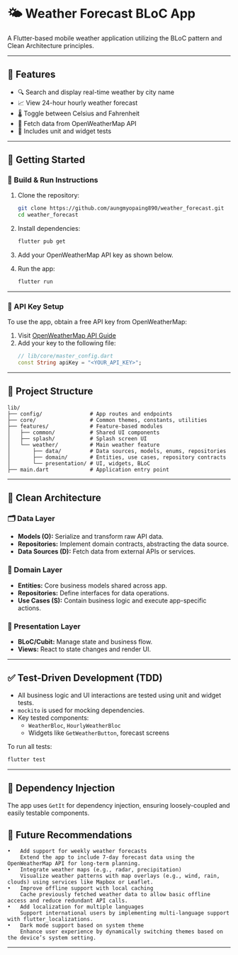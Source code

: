 # 🌤️ Weather Forecast BLoC App

A Flutter-based mobile weather application utilizing the BLoC pattern and Clean Architecture principles.

---

## 📱 Features

- 🔍 Search and display real-time weather by city name
- 📈 View 24-hour hourly weather forecast
- 🌡️ Toggle between Celsius and Fahrenheit
- 🔄 Fetch data from OpenWeatherMap API
- 🧪 Includes unit and widget tests

---

## 🚀 Getting Started

### 🔧 Build & Run Instructions

1. Clone the repository:
   ```bash
   git clone https://github.com/aungmyopaing890/weather_forecast.git
   cd weather_forecast
   ```

2. Install dependencies:
   ```bash
   flutter pub get
   ```

3. Add your OpenWeatherMap API key as shown below.

4. Run the app:
   ```bash
   flutter run
   ```

---

### 🔑 API Key Setup

To use the app, obtain a free API key from OpenWeatherMap:

1. Visit [OpenWeatherMap API Guide](http://openweathermap.org/appid#use)
2. Add your key to the following file:
   ```dart
   // lib/core/master_config.dart
   const String apiKey = "<YOUR_API_KEY>";
   ```

---

## 📁 Project Structure

```
lib/
├── config/               # App routes and endpoints
├── core/                 # Common themes, constants, utilities
├── features/             # Feature-based modules
│   ├── common/           # Shared UI components
│   ├── splash/           # Splash screen UI
│   └── weather/          # Main weather feature
│       ├── data/         # Data sources, models, enums, repositories
│       ├── domain/       # Entities, use cases, repository contracts
│       └── presentation/ # UI, widgets, BLoC
├── main.dart             # Application entry point
```

---

## 🧱 Clean Architecture

### 🗂 Data Layer
- **Models (O):** Serialize and transform raw API data.
- **Repositories:** Implement domain contracts, abstracting the data source.
- **Data Sources (D):** Fetch data from external APIs or services.

### 🧠 Domain Layer
- **Entities:** Core business models shared across app.
- **Repositories:** Define interfaces for data operations.
- **Use Cases (S):** Contain business logic and execute app-specific actions.

### 🎨 Presentation Layer
- **BLoC/Cubit:** Manage state and business flow.
- **Views:** React to state changes and render UI.

---

## ✅ Test-Driven Development (TDD)

- All business logic and UI interactions are tested using unit and widget tests.
- `mockito` is used for mocking dependencies.
- Key tested components:
  - `WeatherBloc`, `HourlyWeatherBloc`
  - Widgets like `GetWeatherButton`, forecast screens

To run all tests:

```bash
flutter test
```

---

## 💉 Dependency Injection

The app uses `GetIt` for dependency injection, ensuring loosely-coupled and easily testable components.

## 🔮 Future Recommendations
	•	Add support for weekly weather forecasts
        Extend the app to include 7-day forecast data using the OpenWeatherMap API for long-term planning.
	•	Integrate weather maps (e.g., radar, precipitation)
        Visualize weather patterns with map overlays (e.g., wind, rain, clouds) using services like Mapbox or Leaflet.
	•	Improve offline support with local caching
        Cache previously fetched weather data to allow basic offline access and reduce redundant API calls.
	•	Add localization for multiple languages
        Support international users by implementing multi-language support with flutter_localizations.
	•	Dark mode support based on system theme
        Enhance user experience by dynamically switching themes based on the device’s system setting.
---